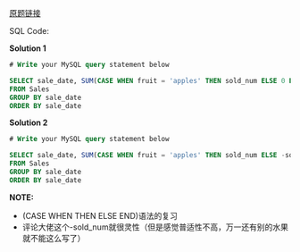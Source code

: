 [原题链接](https://leetcode-cn.com/problems/apples-oranges/)

SQL Code:

**Solution 1**

```sql
# Write your MySQL query statement below

SELECT sale_date, SUM(CASE WHEN fruit = 'apples' THEN sold_num ELSE 0 END) - SUM(CASE WHEN fruit = 'oranges' THEN sold_num ELSE 0 END) AS diff
FROM Sales
GROUP BY sale_date
ORDER BY sale_date
```

**Solution 2**

```sql
# Write your MySQL query statement below

SELECT sale_date, SUM(CASE WHEN fruit = 'apples' THEN sold_num ELSE -sold_num END) AS diff
FROM Sales
GROUP BY sale_date
ORDER BY sale_date
```


**NOTE:**

- (CASE WHEN THEN ELSE END)语法的复习
- 评论大佬这个-sold_num就很灵性（但是感觉普适性不高，万一还有别的水果就不能这么写了）
